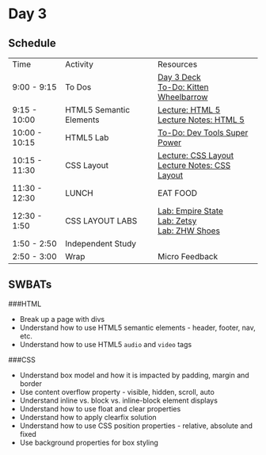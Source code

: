 # Day 3

## Schedule

<table>
    <tr>
        <td>Time</td>
        <td>Activity</td>
        <td>Resources</td>
    </tr>
    <tr>
        <td>9:00 - 9:15</td>
        <td> To Dos</td>
        <td>
            <a href="https://docs.google.com/presentation/d/1fQJi5vcTuZMPRFLYZk_jALiKJwacFMZWD0TbNG4n-P4/edit#slide=id.gafe34ef86_0_53">Day 3 Deck</a>
            <br>
            <a href="https://github.com/learn-co-curriculum/css-kitten-wheelbarrow">To-Do: Kitten Wheelbarrow</a>                        
        </td>
    </tr>
    <tr>
        <td>9:15 - 10:00</td>
        <td> HTML5 Semantic Elements</td>
        <td> 
            <a href="lectures/html-5/LECTURE.md">Lecture: HTML 5</a><br>
            <a href="lectures/html-5">Lecture Notes: HTML 5</a><br>
        </td>
    </tr>
    <tr>
        <td>10:00 - 10:15</td>
        <td>HTML5 Lab</td>
        <td> 
            <a href="https://github.com/learn-co-curriculum/Dev-Tools-Super-Power">To-Do: Dev Tools Super Power</a>
        </td>
    </tr>
    <tr>
        <td>10:15 - 11:30</td>
        <td> CSS Layout</td>
        <td> 
            <a href="lectures/css-layout/LECTURE.md">Lecture: CSS Layout</a><br>
            <a href="lectures/css-layout">Lecture Notes: CSS Layout</a><br>
        </td>
    </tr>
    <tr>
        <td>11:30 - 12:30</td>
        <td> LUNCH</td>
        <td> EAT FOOD </td>
    </tr>
    <tr>
        <td>12:30 - 1:50</td>
        <td> CSS LAYOUT LABS</td>
        <td> <a href="https://github.com/learn-co-curriculum/Hs-Empire-State-Css-Challenge">Lab: Empire State</a>
        <br>
        <a href="https://github.com/learn-co-curriculum/hs-zetsy">Lab: Zetsy</a>
        <br>
        <a href="https://github.com/learn-co-curriculum/hs-zhw-shoes-layout"> Lab: ZHW Shoes</a>
         </td>
    </tr>
    <tr>
        <td>1:50 - 2:50</td>
        <td> Independent Study</td>
        <td> </td>
    </tr>
    <tr>
        <td>2:50 - 3:00</td>
        <td> Wrap</td>
        <td> Micro Feedback
        </td>
    </tr>
</table>

## SWBATs

###HTML

+ Break up a page with divs
+ Understand how to use HTML5 semantic elements - header, footer, nav, etc.
+ Understand how to use HTML5 `audio` and `video` tags

###CSS

+ Understand box model and how it is impacted by padding, margin and border
+ Use content overflow property - visible, hidden, scroll, auto
+ Understand inline vs. block vs. inline-block element displays
+ Understand how to use float and clear properties
+ Understand how to apply clearfix solution
+ Understand how to use CSS position properties - relative, absolute and fixed
+ Use background properties for box styling
